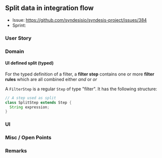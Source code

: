 ## Split data in integration flow

* Issue: https://github.com/syndesisio/syndesis-project/issues/384
* Sprint: 

### User Story

### Domain

#### UI defined split (typed)

For the typed definition of a filter, a **filter step** contains one or more **filter rules** which are all combined either _and_ or _or_

A `FilterStep` is a regular `Step` of type "filter". It has the following structure:

```java
// A step used as split
class SplitStep extends Step { 
  String expression;
}
```

### UI


### Misc / Open Points


### Remarks
